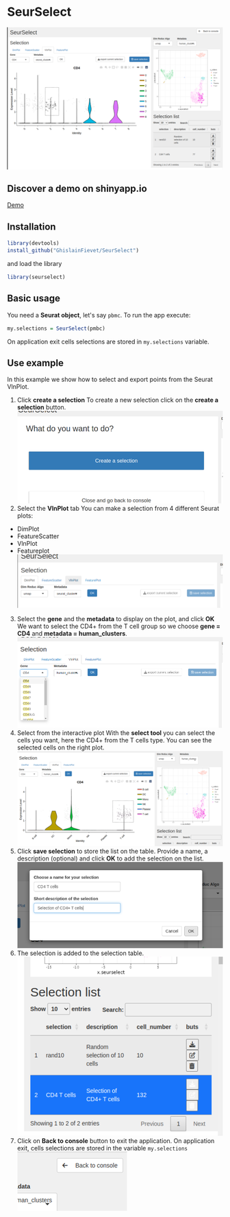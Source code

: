 # SeurSelect

![presentation view](https://raw.githubusercontent.com/GhislainFievet/SeurSelect/main/im/main_panel.png)

## Discover a demo on shinyapp.io
[Demo](https://gfievetinserm.shinyapps.io/seurselect/)

## Installation
```R
library(devtools)
install_github("GhislainFievet/SeurSelect")
```
and load the library
```R
library(seurselect)
```

## Basic usage

You need a **Seurat object**, let's say ```pbmc```. To run the app execute:
```R
my.selections = SeurSelect(pmbc)
```
On application exit cells selections are stored in ```my.selections``` variable.

## Use example
In this example we show how to select and export points from the Seurat VlnPlot.
1. Click **create a selection**
To create a new selection click on the **create a selection** button.
![create a selection](https://raw.githubusercontent.com/GhislainFievet/SeurSelect/main/im/ss_1.png)
2. Select the **VlnPlot** tab
You can make a selection from 4 different Seurat plots: 
- DimPlot
- FeatureScatter
- VlnPlot
- Featureplot
![Select plot](https://raw.githubusercontent.com/GhislainFievet/SeurSelect/main/im/ss_2.png)
3. Select the **gene** and the **metadata** to display on the plot, and click **OK**
We want to select the CD4+ from the T cell group so we choose **gene = CD4** and **metadata = human_clusters**.
![choose gene and metadata](https://raw.githubusercontent.com/GhislainFievet/SeurSelect/main/im/ss_3.png)
4. Select from the interactive plot
With the **select tool** you can select the cells you want, here the CD4+ from the T cells type. You can see the selected cells on the right plot.
![make the selection](https://raw.githubusercontent.com/GhislainFievet/SeurSelect/main/im/ss_4.png)
5. Click **save selection** to store the list on the table.
Provide a name, a description (optional) and click **OK** to add the selection on the list.
![save selection](https://raw.githubusercontent.com/GhislainFievet/SeurSelect/main/im/ss_5.png)
6. The selection is added to the selection table.
![selection table](https://raw.githubusercontent.com/GhislainFievet/SeurSelect/main/im/ss_6.png)
7. Click on **Back to console** button to exit the application.
On application exit, cells selections are stored in the variable ```my.selections```
![close application](https://raw.githubusercontent.com/GhislainFievet/SeurSelect/main/im/ss_7.png)
